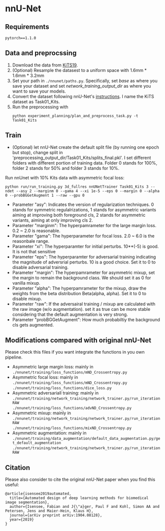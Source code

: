 nnU-Net
=====================================

## Requirements 

```
pytorch==1.1.0
```

## Data and preprocssing
1. Download the data from [KiTS19](https://github.com/neheller/kits19).
2. (Optional) Resample the datasest to a uniform space with 1.6mm * 1.6mm * 3.2mm
3. Set your path in `./nnunet/paths.py`. Specifically, set *base* as where you save your dataset and set *network_training_output_dir* as where you want to save your models.
4. Convert the dataset following nnU-Net's [instructions](https://github.com/MIC-DKFZ/nnUNet/blob/master/documentation/dataset_conversion.md). I name the KiTS dataset as Task01_Kits.
5. Run the preprocessing with 
    ```
    python experiment_planning/plan_and_preprocess_task.py -t Task01_Kits
    ```

## Train
- (Optional) let nnU-Net create the default split file (by running one epoch but stop), change split in  'preprocessing_output_dir/Task01_Kits/splits_final.pkl'. I set different folders with different portion of training data. Folder 0 stands for 100%, folder 2 stands for 50% and folder 3 stands for 10%.


Run nnUnet with 10% Kits data with asymmetric focal loss:

```
python run/run_training.py 3d_fullres nnUNetTrainer Task01_Kits 3 --ndet --asy 2 --marginm 0 --gama 4 --xi 1e-5 --eps 0 --margin 0 --alpha 0 --probBGGetAugment 1 --raw --gpu 0
```

- Parameter "asy": Indicates the version of regularization techniques. 0 stands for symmetric regulalrizations, 1 stands for asymmetric variants aiming at improving both foreground cls, 2 stands for asymmetric variants, aiming at only improving cls 2.
- Parameter "marginm": The hyperpamrameter for the large margin loss. 0.2 ~ 2.0 is reasonable.
- Parameter "gama": The hyperparameter for focal loss. 2.0 ~ 6.0 is the reasonbale range.
- Parameter "xi": The hyperparamter for initial perturbs. 10**(-5) is good. It is not that sensitive
- Parameter "eps": The hyperparamter for adversarial training indicating the magnitude of adversrial perturbs. 10 is a good choice. Set it to 0 to disable adversarial training.
- Parameter "margin": The hyperpamrameter for asymmetric mixup, set the margin to remain the background class. We should set it as 0 for vanilla mixup.
- Parameter "alpha": The hyperpamrameter for the mixup, draw the weights from the beta distribution Beta(alpha, alpha). Set it to 0 to disable mixup.
- Parameter "raw": If the adversairal training / mixup are calculated with the raw image (w/o augmentation). set it as true can be more stable considering that the default augmentation is very strong.
- Parameter "probBGGetAugment": How much probabiltiy the background cls gets augmented.

## Modifications compared with original nnU-Net
Please check this files if you want integrate the functions in you own pipeline.

- Asymmetric large margin loss: mainly in   
    `./nnunet/training/loss_functions/mND_Crossentropy.py`
- Asymmetric focal loss: mainly in  
    `./nnunet/training/loss_functions/mND_Crossentropy.py`  
    `./nnunet/training/loss_functions/dice_loss.py`
- Asymmetric adversariall training: mainly in   
    `./nnunet/training/network_training/network_trainer.py/run_iterationRAW`    
    `./nnunet/training/loss_functions/advND_Crossentropy.py`
- Asymmetric mixup: mainly in   
    `./nnunet/training/network_training/network_trainer.py/run_iterationRAW`    
    `./nnunet/training/loss_functions/mixND_Crossentropy.py`
- Asymmetric augmentation: mainly in    
    `./nnunet/training/data_augmentation/default_data_augmentation.py/get_default_augmentation`     
    `./nnunet/training/network_training/network_trainer.py/run_iterationRAW`

## Citation
Please also consider to cite the original nnU-Net paper when you find this useful:

```
@article{isensee2019automated,
  title={Automated design of deep learning methods for biomedical image segmentation},
  author={Isensee, Fabian and J{\"a}ger, Paul F and Kohl, Simon AA and Petersen, Jens and Maier-Hein, Klaus H},
  journal={arXiv preprint arXiv:1904.08128},
  year={2019}
}
```
